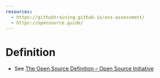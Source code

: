 ```yaml
---
resources:
  - https://githubtraining.github.io/oss-assessment/
  - https://opensource.guide/
---
```

# Definition
- See [The Open Source Definition – Open Source Initiative](https://opensource.org/osd/)